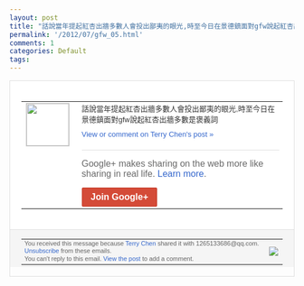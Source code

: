 ```yaml
---
layout: post
title: "話說當年提起紅杏出牆多數人會投出鄙夷的眼光,時至今日在景德鎮面對gfw說起紅杏出牆..."
permalink: '/2012/07/gfw_05.html'
comments: 1
categories: Default
tags: 
---
```

<div style="border:solid 1px #dfdfdf;color:#686868;font:13px Arial"><div style="background-color:#fff;padding:20px;"><table cellpadding="0" cellspacing="0"><tr><td style="padding-right:15px;vertical-align:top"><a href="https://plus.google.com/_/notifications/emlink?emrecipient=109554455967099403328&amp;emid=CInaqYeSgrECFURt7AodvTEAAA&amp;path=%2F108643996575278738906&amp;dt=1341477752567&amp;uob=8"><img height="75" src="https://lh3.googleusercontent.com/-KKRGTyJ5Bl0/AAAAAAAAAAI/AAAAAAAAEEY/jllxqER5dCk/s75-c-k-a/photo.jpg" style="border:solid 1px #cccccc;" width="75"/></a></td><td style="width:578px;color:#333;font:13px Arial;vertical-align:top;"><div style="padding-bottom:10px">話說當年提起紅杏出牆多數人會投出鄙夷的眼<wbr/>光,時至今日在景德鎮面對gfw說起紅杏出<wbr/>牆多數是褒義詞</div><a href="https://plus.google.com/_/notifications/emlink?emrecipient=109554455967099403328&amp;emid=CInaqYeSgrECFURt7AodvTEAAA&amp;path=%2F108643996575278738906%2Fposts%2FYoHPgKbRnrU%3Fgpinv%3DAMIXal_iWXheGLSpBwlVz6DjqrAn9hRa8Jxae5q2oMq6Lu65NcNJabTj5aZxlqVT_m7h3OnJxFcMdvWUSpZHRMzj2rqKrNAEkYs4opne1mqQH99sX0uswDA&amp;dt=1341477752567&amp;uob=8" style="color:#3366CC;text-decoration:none;">View or comment on Terry Chen's post »</a><div style="margin-top:20px;border-top:solid 1px #dfdfdf"><div style="padding:15px 0;color:#686868;font:16px Arial;">Google+ makes sharing on the web more like sharing in real life. <a href="http://www.google.com/+/learnmore/" style="color:#3366CC;text-decoration:none;">Learn more</a>.</div><a href="https://plus.google.com/_/notifications/emlink?emrecipient=109554455967099403328&amp;emid=CInaqYeSgrECFURt7AodvTEAAA&amp;path=%2F%3Fgpinv%3DAMIXal_iWXheGLSpBwlVz6DjqrAn9hRa8Jxae5q2oMq6Lu65NcNJabTj5aZxlqVT_m7h3OnJxFcMdvWUSpZHRMzj2rqKrNAEkYs4opne1mqQH99sX0uswDA&amp;dt=1341477752567&amp;uob=8" style="display:inline-block;padding:7px 15px;background-color:#d44b38; color:#fff;font-size:16px; font-weight:bold;border-radius:2px;-webkit-border-radius:2px; -moz-border-radius:2px;border:solid 1px #c43b28; white-space:nowrap;text-decoration:none">Join Google+</a></div></td></tr></table></div><div style="border-top:solid 1px #dfdfdf;padding:0 20px; background-color:#f5f5f5"><table cellpadding="0" cellspacing="0" style="height:50px"><tbody><tr><td style="vertical-align:middle;width:100%; color:#636363;font:11px Arial; line-height:120%">You received this message because <a href="https://plus.google.com/_/notifications/emlink?emrecipient=109554455967099403328&amp;emid=CInaqYeSgrECFURt7AodvTEAAA&amp;path=%2F108643996575278738906%3Fgpinv%3DAMIXal_iWXheGLSpBwlVz6DjqrAn9hRa8Jxae5q2oMq6Lu65NcNJabTj5aZxlqVT_m7h3OnJxFcMdvWUSpZHRMzj2rqKrNAEkYs4opne1mqQH99sX0uswDA&amp;dt=1341477752567&amp;uob=8" style="color:#3366CC;text-decoration:none;">Terry Chen</a> shared it with 1265133686@qq.com. <a href="https://plus.google.com/_/notifications/emlink?emrecipient=109554455967099403328&amp;emid=CInaqYeSgrECFURt7AodvTEAAA&amp;path=%2F_%2Fnonplus%2Femailsettings%3Fgpinv%3DAMIXal_iWXheGLSpBwlVz6DjqrAn9hRa8Jxae5q2oMq6Lu65NcNJabTj5aZxlqVT_m7h3OnJxFcMdvWUSpZHRMzj2rqKrNAEkYs4opne1mqQH99sX0uswDA%26est%3DADH5u8WWeDUTPBuIHQ-N59YiJXMmCbku0nfNiBSPXGesUJOvF_o8UQcGOXW4Pio-PGxclSkaBjnfjQK89DhdCkej5p8wcR024TsTTOcA547uAQt2UGs4i_g62EfcvTxqgEZtzv3RlX9q&amp;dt=1341477752567&amp;uob=8" style="color:#3366CC;text-decoration:none;">Unsubscribe</a> from these emails.<br/>You can't reply to this email. <a href="https://plus.google.com/_/notifications/emlink?emrecipient=109554455967099403328&amp;emid=CInaqYeSgrECFURt7AodvTEAAA&amp;path=%2F108643996575278738906%2Fposts%2FYoHPgKbRnrU%3Fgpinv%3DAMIXal_iWXheGLSpBwlVz6DjqrAn9hRa8Jxae5q2oMq6Lu65NcNJabTj5aZxlqVT_m7h3OnJxFcMdvWUSpZHRMzj2rqKrNAEkYs4opne1mqQH99sX0uswDA&amp;dt=1341477752567&amp;uob=8" style="color:#3366CC;text-decoration:none;">View the post</a> to add a comment.<br/></td><td><img src="https://ssl.gstatic.com/s2/oz/images/notifications/logo/google-plus-6617a72bb36cc548861652780c9e6ff1.png"/></td></tr></tbody></table></div></div>